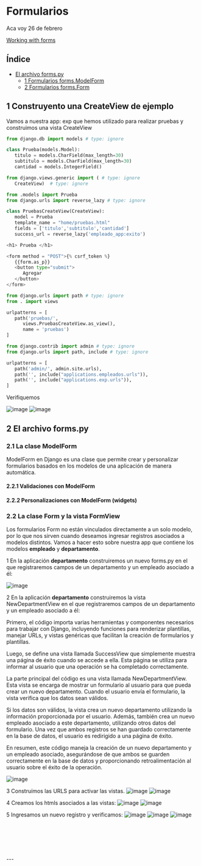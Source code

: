 # Formularios

Aca voy 26 de febrero

[Working with forms](https://docs.djangoproject.com/en/5.1/topics/forms/)

## Índice

* [El archivo forms.py](#1-El-archivo-forms.py)
  * [1 Formularios forms.ModelForm](#1-Formularios-formsModelForm)
  * [2 Formularios forms.Form](#2-Formularios-formsForm)

## 1 Construyento una CreateView de ejemplo

Vamos a nuestra app: exp que hemos utilizado para realizar pruebas y construimos una vista CreateView

```python
from django.db import models # type: ignore

class Prueba(models.Model):
   titulo = models.CharField(max_length=30)
   subtitulo = models.CharField(max_length=30)
   cantidad = models.IntegerField()
```

```python
from django.views.generic import ( # type: ignore
   CreateView)  # type: ignore

from .models import Prueba
from django.urls import reverse_lazy # type: ignore

class PruebasCreateView(CreateView):
   model = Prueba
   template_name = "home/pruebas.html"
   fields = ['titulo','subtitulo','cantidad']
   success_url = reverse_lazy('empleado_app:exito')
```

```python
<h1> Prueba </h1>

<form method = "POST">{% csrf_token %}
   {{form.as_p}}
   <button type="submit">
      Agregar
   </button>
</form>
```

```python
from django.urls import path # type: ignore
from . import views

urlpatterns = [
   path('pruebas/', 
      views.PruebasCreateView.as_view(), 
      name = 'pruebas')
]
```

```python
from django.contrib import admin # type: ignore
from django.urls import path, include # type: ignore

urlpatterns = [
   path('admin/', admin.site.urls),
   path('', include("applications.empleados.urls")),
   path('', include("applications.exp.urls")),
]
```

Verifiquemos

![image](https://github.com/user-attachments/assets/6a1f36c4-5983-4290-b181-f843d007d5e3)
![image](https://github.com/user-attachments/assets/7d52dc2f-ae13-40ba-9327-1fbbe92ac71e)


## 2 El archivo forms.py

### 2.1 La clase ModelForm

ModelForm en Django es una clase que permite crear y personalizar formularios basados en los modelos de una aplicación de manera automática.

#### 2.2.1 Validaciones con ModelForm

#### 2.2.2 Personalizaciones con ModelForm (widgets)

### 2.2 La clase Form y la vista FormView

Los formularios Form no están vinculados directamente a un solo modelo, por lo que nos sirven cuando deseamos ingresar registros asociados a modelos distintos. Vamos a hacer esto sobre nuestra app que contiene los modelos **empleado** y **departamento**.

1 En la aplicación **departamento** construiremos un nuevo forms.py en el que registraremos campos de un departamento y un empleado asociado a él:

![image](https://github.com/user-attachments/assets/6a881efe-9557-45e6-b2cd-5eee8b64bd78)

2 En la aplicación **departamento** construiremos la vista NewDepartmentView en el que registraremos campos de un departamento y un empleado asociado a él:

Primero, el código importa varias herramientas y componentes necesarios para trabajar con Django, incluyendo funciones para renderizar plantillas, manejar URLs, y vistas genéricas que facilitan la creación de formularios y plantillas.

Luego, se define una vista llamada SuccessView que simplemente muestra una página de éxito cuando se accede a ella. Esta página se utiliza para informar al usuario que una operación se ha completado correctamente.

La parte principal del código es una vista llamada NewDepartmentView. Esta vista se encarga de mostrar un formulario al usuario para que pueda crear un nuevo departamento. Cuando el usuario envía el formulario, la vista verifica que los datos sean válidos.

Si los datos son válidos, la vista crea un nuevo departamento utilizando la información proporcionada por el usuario. Además, también crea un nuevo empleado asociado a este departamento, utilizando otros datos del formulario. Una vez que ambos registros se han guardado correctamente en la base de datos, el usuario es redirigido a una página de éxito.

En resumen, este código maneja la creación de un nuevo departamento y un empleado asociado, asegurándose de que ambos se guarden correctamente en la base de datos y proporcionando retroalimentación al usuario sobre el éxito de la operación.

![image](https://github.com/user-attachments/assets/ccc97b4f-ae20-4e5a-a1a8-e44b39c4dfdb)

3 Construímos las URLS para activar las vistas.
![image](https://github.com/user-attachments/assets/d9628226-345e-40d6-894b-43305563e431)
![image](https://github.com/user-attachments/assets/d8cbc229-9544-45a8-943a-53162980ec38)

4 Creamos los htmls asociados a las vistas:
![image](https://github.com/user-attachments/assets/b505c12d-6305-47b1-8965-da79b552bd15)
![image](https://github.com/user-attachments/assets/4cbcdcd3-e31b-42e6-bf52-2def56165ad5)

5 Ingresamos un nuevo registro y verificamos:
![image](https://github.com/user-attachments/assets/51177aae-b6f2-42f8-8f37-5e921b7333c4)
![image](https://github.com/user-attachments/assets/9b3de7a6-dc54-4b63-a78f-d5ffeda6a009)
![image](https://github.com/user-attachments/assets/3b296643-d1d4-40fb-9b08-52ec787d6b50)




<br>
<br>
<br>
<br>
<br>
---







